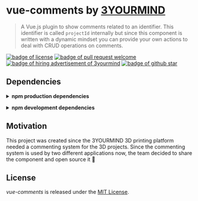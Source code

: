 # vue-comments by [3YOURMIND](https://www.3yourmind.com/)

> A Vue.js plugin to show comments related to an identifier. This identifier is
> called `projectId` internally but since this component is written with a
> dynamic mindset you can provide your own actions to deal with CRUD operations
> on comments.

<a href="./License.md"><img src="https://img.shields.io/github/license/3YOURMIND/vue-comments.svg" alt="badge of license" /></a>
<a href="https://github.com/3YOURMIND/vue-comments/pulls"><img src="https://img.shields.io/badge/PR-welcome-green.svg" alt="badge of pull request welcome" /></a>
<a href="https://www.3yourmind.com/career"><img src="https://img.shields.io/badge/3YOURMIND-Hiring-brightgreen.svg" alt="badge of hiring advertisement of 3yourmind" /></a>
<a href="https://github.com/3YOURMIND/vue-comments/stargazers"><img src="https://img.shields.io/github/stars/3YOURMIND/vue-comments.svg?style=social&label=Stars" alt="badge of github star" /></a>

## Dependencies

<p><details>
  <summary><b>npm production dependencies</b></summary>

| Dependency    | Version |
| ------------- | ------- |
| vue-clickaway | ^2.1.0  |
| vuex          | ^3.0.1  |

</details></p>

<p><details>
  <summary><b>npm development dependencies</b></summary>

| Dependency    | Version |
| ------------- | ------- |
| node-sass     | ^4.7.2  |
| poi           | ^9.5.5  |
| sass-loader   | ^6.0.6  |
| vue-clickaway | ^2.1.0  |
| vuex          | ^3.0.1  |

</details></p>

## Motivation

This project was created since the 3YOURMIND 3D printing platform needed a
commenting system for the 3D projects. Since the commenting system is used by
two different applications now, the team decided to share the component and open
source it 🤘

## License

_vue-comments_ is released under the [MIT License](./LICENSE).
